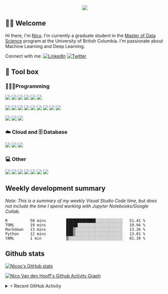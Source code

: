 <!--Colour: #861AF7-->

<!--Typing header
To make your own: https://github.com/DenverCoder1/DenverCoder1/blob/main/README.md
-->
<p align="center">
  <img src="https://readme-typing-svg.herokuapp.com?color=%23861AF7&center=true&vCenter=true&lines=Welcome+to+Nico's+profile." />
</p>

<!--Welcome section-->
## 👋🏽 Welcome 
Hi there, I'm [Nico](https://www.nicovandenhooff.com/).  I'm currently a graduate student in the [Master of Data Science](https://masterdatascience.ubc.ca/) program at the University of British Columbia.  I'm passionate about Machine Learning and Deep Learning.

<p align="left">
    Connect with me: 
    <a href="https://www.linkedin.com/in/nicovandenhooff/"><img alt="LinkedIn" src="https://img.shields.io/badge/LinkedIn-0A66C2?logo=LinkedIn&logoColor=white"></a>
    <a href="https://twitter.com/nicovandenhooff"><img alt="Twitter" src="https://img.shields.io/badge/Twitter-1DA1F2?logo=Twitter&logoColor=white"></a>
    
</p>

<!--TODO: Projects section-->

<!--Tool box section-->
## 🧰 Tool box

### 👨🏽‍💻Programming

![](https://img.shields.io/badge/code-Python-861AF7?logo=python&logoColor=white)
![](https://custom-icon-badges.herokuapp.com/badge/code-SQL-861AF7?logo=database&logoColor=white)
![](https://img.shields.io/badge/code-R-861AF7?logo=R&logoColor=white)
![](https://img.shields.io/badge/code-Java-861AF7?logo=java&logoColor=white)
![](https://img.shields.io/badge/code-Markdown-861AF7?logo=markdown&logoColor=white)
![](https://img.shields.io/badge/code-Latex-861AF7?logo=latex&logoColor=white)

![](https://img.shields.io/badge/package%20manager-Anaconda-861AF7?logo=Anaconda&logoColor=white)
![](https://img.shields.io/badge/library-NumPy-861AF7?logo=numpy&logoColor=white)
![](https://img.shields.io/badge/library-pandas-861AF7?logo=pandas&logoColor=white)
![](https://img.shields.io/badge/library-SciPy-861AF7?logo=SciPy&logoColor=white)
![](https://img.shields.io/badge/ML-scikit%20learn-861AF7?logo=scikit-learn&logoColor=white)
![](https://img.shields.io/badge/DL-Tensorflow-861AF7?logo=tensorflow&logoColor=white)
![](https://custom-icon-badges.herokuapp.com/badge/data%20viz-matplotlib-861AF7?logo=matplotlib)
![](https://img.shields.io/badge/data%20viz-seaborn-861AF7)
![](https://img.shields.io/badge/data%20viz-Altair-861AF7)

![](https://img.shields.io/badge/OS-Mac-861AF7?logo=apple&logoColor=white)
![](https://img.shields.io/badge/editor-Visual%20Studio%20Code-861AF7?logo=Visual%20Studio%20Code&logoColor=white)
![](https://img.shields.io/badge/version%20control-git-861AF7?logo=Git&logoColor=white)

### ☁️ Cloud and 🗄️ Database

![](https://img.shields.io/badge/cloud-aws-861AF7?logo=Amazon%20AWS&logoColor=white)
![](https://img.shields.io/badge/database-PostgreSQL-861AF7?logo=PostgreSQL&logoColor=white)
![](https://img.shields.io/badge/NoSQL-MongoDB-861AF7?logo=MongoDB&logoColor=white)

### 💻 Other

![](https://img.shields.io/badge/browser-Google%20Chrome-861AF7?logo=Google%20Chrome&logoColor=white)
![](https://img.shields.io/badge/communication-Slack-861AF7?logo=Slack&logoColor=white)
![](https://img.shields.io/badge/communication-Zoom-861AF7?logo=Zoom&logoColor=white)
![](https://img.shields.io/badge/communication-Microsoft%20Teams-861AF7?logo=Microsoft%20Teams&logoColor=white)
![](https://img.shields.io/badge/spreadsheets-Microsoft%20Excel-861AF7?logo=Microsoft%20Excel&logoColor=white)
![](https://img.shields.io/badge/word%20processing-Microsoft%20Word-861AF7?logo=Microsoft%20Word&logoColor=white)
![](https://img.shields.io/badge/passwords-Bitwarden-861AF7?logo=Bitwarden&logoColor=white)


## Weekly development summary
*Note: This is a summary of my weekly Visual Studio Code time, but does not include the time I spend working with Jupyter Notebooks/Google Collab.*
<!--START_SECTION:waka-->
```text
R          50 mins         █████████████░░░░░░░░░░░░   51.41 % 
TOML       19 mins         █████░░░░░░░░░░░░░░░░░░░░   19.94 % 
Markdown   13 mins         ███▒░░░░░░░░░░░░░░░░░░░░░   13.26 % 
Python     12 mins         ███▒░░░░░░░░░░░░░░░░░░░░░   13.01 % 
YAML       1 min           ▒░░░░░░░░░░░░░░░░░░░░░░░░   01.39 % 
```
<!--END_SECTION:waka-->

## Github stats

[![Nicos's GitHub stats](https://github-readme-stats.vercel.app/api?username=nicovandenhooff&title_color=FFFFFF&bg_color=000000&&text_color=861AF7&show_icons=true&icon_color=FFFFFF&count_private=true&include_all_commits=true)](https://github.com/anuraghazra/github-readme-stats)

[![Nico Van den Hooff's Github Activity Graph](https://activity-graph.herokuapp.com/graph?username=nicovandenhooff&bg_color=000000&color=FFFFFF&line=861AF7&point=861AF7)](https://github.com/ashutosh00710/github-readme-activity-graph)

<!-- https://github.com/jamesgeorge007/github-activity-readme -->
<details>
  <summary>⚡ Recent GitHub Activity</summary>
  <br/>
  
<!--START_SECTION:activity-->
1. 🎉 Merged PR [#8](https://github.com/nicovandenhooff/reddit-data-collector/pull/8) in [nicovandenhooff/reddit-data-collector](https://github.com/nicovandenhooff/reddit-data-collector)
2. 💪 Opened PR [#8](https://github.com/nicovandenhooff/reddit-data-collector/pull/8) in [nicovandenhooff/reddit-data-collector](https://github.com/nicovandenhooff/reddit-data-collector)
3. ❗️ Closed issue [#27](https://github.com/UBC-MDS/CoordGeomR/issues/27) in [UBC-MDS/CoordGeomR](https://github.com/UBC-MDS/CoordGeomR)
4. 🗣 Commented on [#27](https://github.com/UBC-MDS/CoordGeomR/issues/27) in [UBC-MDS/CoordGeomR](https://github.com/UBC-MDS/CoordGeomR)
5. ❗️ Opened issue [#27](https://github.com/UBC-MDS/CoordGeomR/issues/27) in [UBC-MDS/CoordGeomR](https://github.com/UBC-MDS/CoordGeomR)
<!--END_SECTION:activity-->
</details>
